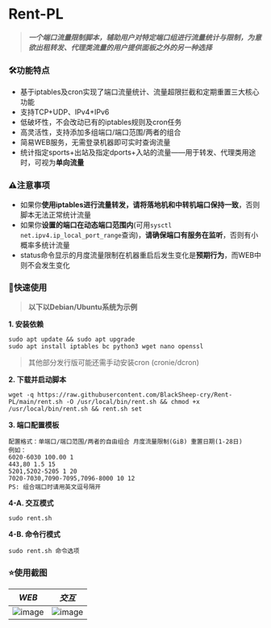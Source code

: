 # Rent-PL
> ***一个端口流量限制脚本，辅助用户对特定端口组进行流量统计与限制，为意欲出租转发、代理类流量的用户提供面板之外的另一种选择***

### 🛠功能特点
- 基于iptables及cron实现了端口流量统计、流量超限拦截和定期重置三大核心功能
- 支持TCP+UDP、IPv4+IPv6
- 低破坏性，不会改动已有的iptables规则及cron任务
- 高灵活性，支持添加多组端口/端口范围/两者的组合
- 简易WEB服务，无需登录机器即可实时查询流量
- 统计指定sports+出站及指定dports+入站的流量——用于转发、代理类用途时，可视为****单向流量****

### ⚠注意事项
- 如果你****使用iptables进行流量转发，请将落地机和中转机端口保持一致****，否则脚本无法正常统计流量
- 如果你****设置的端口在动态端口范围内****(可用```sysctl net.ipv4.ip_local_port_range```查询)，****请确保端口有服务在监听****，否则有小概率多统计流量
- status命令显示的月度流量限制在机器重启后发生变化是****预期行为****，而WEB中则不会发生变化

### 📑快速使用
> **以下以Debian/Ubuntu系统为示例**

****1. 安装依赖****

```
sudo apt update && sudo apt upgrade
sudo apt install iptables bc python3 wget nano openssl
```
> 其他部分发行版可能还需手动安装cron (cronie/dcron)

****2. 下载并启动脚本****
```
wget -q https://raw.githubusercontent.com/BlackSheep-cry/Rent-PL/main/rent.sh -O /usr/local/bin/rent.sh && chmod +x /usr/local/bin/rent.sh && rent.sh set
```

****3. 端口配置模板****
```
配置格式：单端口/端口范围/两者的自由组合 月度流量限制(GiB) 重置日期(1-28日)
例如：
6020-6030 100.00 1
443,80 1.5 15
5201,5202-5205 1 20 
7020-7030,7090-7095,7096-8000 10 12
PS: 组合端口时请用英文逗号隔开
```

****4-A. 交互模式****
```
sudo rent.sh
```

****4-B. 命令行模式****
```
sudo rent.sh 命令选项
```

### ⭐使用截图
|***WEB***|***交互***|
|---|---|
|![image](https://raw.githubusercontent.com/BlackSheep-cry/Rent-PL/main/images/WEB.png)|![image](https://raw.githubusercontent.com/BlackSheep-cry/Rent-PL/main/images/interactive.png)|
